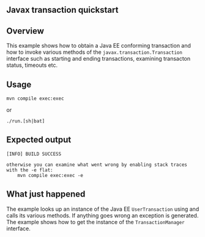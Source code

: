 <!--
JBoss, Home of Professional Open Source
Copyright 2011, Red Hat Middleware LLC, and individual contributors
as indicated by the @author tags.
See the copyright.txt in the distribution for a
full listing of individual contributors.
This copyrighted material is made available to anyone wishing to use,
modify, copy, or redistribute it subject to the terms and conditions
of the GNU Lesser General Public License, v. 2.1.
This program is distributed in the hope that it will be useful, but WITHOUT A
WARRANTY; without even the implied warranty of MERCHANTABILITY or FITNESS FOR A
PARTICULAR PURPOSE.  See the GNU Lesser General Public License for more details.
You should have received a copy of the GNU Lesser General Public License,
v.2.1 along with this distribution; if not, write to the Free Software
Foundation, Inc., 51 Franklin Street, Fifth Floor, Boston,
MA  02110-1301, USA.

(C) 2011
@author JBoss Inc.
-->

## Javax transaction quickstart

## Overview

This example shows how to obtain a Java EE conforming transaction and how to invoke various methods
of the `javax.transaction.Transaction` interface such as starting and ending transactions, examining
transacton status, timeouts etc.

## Usage

```
mvn compile exec:exec
```

or

```
./run.[sh|bat]
```

## Expected output

```
[INFO] BUILD SUCCESS

otherwise you can examine what went wrong by enabling stack traces with the -e flat:
	mvn compile exec:exec -e
```

## What just happened

The example looks up an instance of the Java EE `UserTransaction` using and calls its various methods.
If anything goes wrong an exception is generated. The example shows how to get
the instance of the `TransactionManager` interface.
